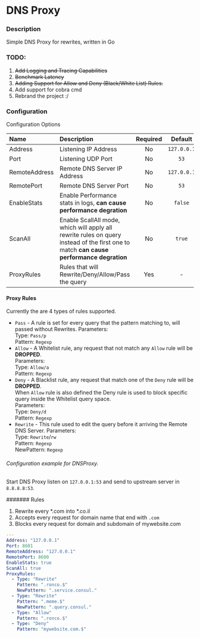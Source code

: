 # DNS Proxy
### Description
Simple DNS Proxy for rewrites, written in Go

### TODO:
1. <del>Add Logging and Tracing Capabilities<del> 
2. <del>Benchmark Latency<del>
3. <del>Adding Support for Allow and Deny (Black/White List) Rules.<del>
4. Add support for cobra cmd
6. Rebrand the project :/
  
### Configuration
Configuration Options

| Name    | Description    | Required    | Default    | Values | Examples |
|:--|:--|:-:|:-:|:-:|:--|
| Address | Listening IP Address | No | ```127.0.0.1``` | IP Address | 192.168.1.5 |
| Port | Listening UDP Port | No | ```53``` | 1-65535 | 12021 |
| RemoteAddress | Remote DNS Server IP Address | No | ```127.0.0.1``` | IP Address | 8.8.8.8 |
| RemotePort | Remote DNS Server Port | No | ```53``` | 1-65535 | 8600 |
| EnableStats | Enable Performance stats in logs, **can cause performance degration** | No | ```false``` | ```true/false```||
| ScanAll | Enable ScallAll mode, which will apply all rewrite rules on query instead of the first one to match **can cause performance degration** | No | ```true``` | 
| ProxyRules | Rules that will Rewrite/Deny/Allow/Pass the query  | Yes | - | ```[]{Type, Pattern, NewPattern}``` | Check the example below |

#### Proxy Rules
Currently the are 4 types of rules supported.
* ```Pass``` - A rule is set for every query that the pattern matching to, will passed without Rewrites.
    Parameters:    
      Type: ```Pass/p```   
      Pattern: ```Regexp```     
* ```Allow``` - A Whitelist rule, any request that not match any ```Allow``` rule will be **DROPPED**.    
    Parameters:   
      Type: ```Allow/a```    
      Pattern: ```Regexp```   
* ```Deny``` - A Blacklist rule, any request that match one of the ```Deny``` rule will be **DROPPED**.   
    When ```Allow``` rule is also defined the Deny rule is used to block specific query inside the Whitelist query space.    
    Parameters:   
      Type: ```Deny/d```    
      Pattern: ```Regexp```   
* ```Rewrite``` - This rule used to edit the query before it arriving the Remote DNS Server.
    Parameters:   
      Type: ```Rewrite```/```rw```    
      Pattern: ```Regexp```   
      NewPattern: ```Regexp```   
      
###### Configuration example for DNSProxy.
Start DNS Proxy listen on ```127.0.0.1:53``` and send to upstream server in ```8.8.8.8:53```.

####### Rules
1. Rewrite every *.com into *.co.il
2. Accepts every request for domain name that end with ```.com```
3. Blocks every request for domain and subdomain of mywebsite.com

```yaml
---
Address: "127.0.0.1"
Port: 8601
RemoteAddress: "127.0.0.1"
RemotePort: 8600
EnableStats: true
ScanAll: true
ProxyRules:
  - Type: "Rewrite"
    Pattern: ".ronco.$"
    NewPattern: ".service.consul."
  - Type: "Rewrite"
    Pattern: ".meme.$"
    NewPattern: ".query.consul."
  - Type: "Allow"
    Pattern: ".ronco.$"
  - Type: "Deny"
    Pattern: "mywebsite.com.$"
```

